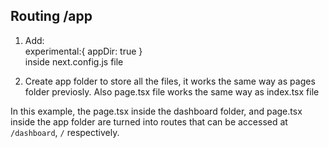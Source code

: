 ## Routing /app


1. Add:<br/> experimental:{
 appDir: true
} <br/>
inside  next.config.js file

2. Create app folder to store all the files, it works the same way as pages folder previosly. Also page.tsx file works the same way as index.tsx file 


In this example, the page.tsx inside the dashboard folder, and page.tsx inside the app folder are turned into routes that can be accessed at `/dashboard`, `/` respectively.

